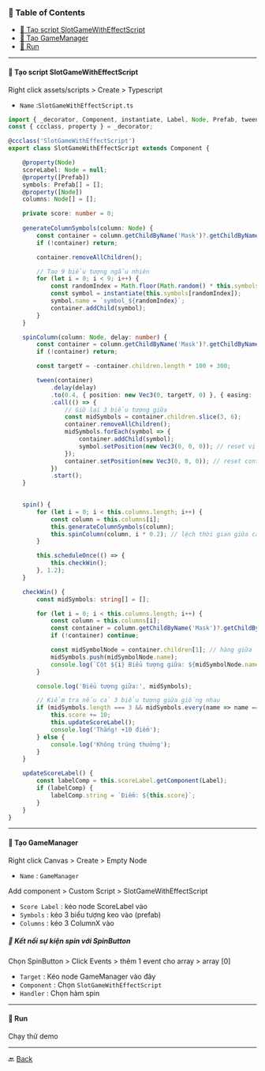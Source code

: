 
### 📑 Table of Contents

- [📘 Tạo script SlotGameWithEffectScript](#-tạo-script-slotgamewitheffectscript)
- [📘 Tạo GameManager](#-tạo-gamemanager)
- [📘 Run](#-run)

***

#### 📘 Tạo script SlotGameWithEffectScript

Right click assets/scripts > Create > Typescript
- `Name` :`SlotGameWithEffectScript.ts`

```Typescript
import { _decorator, Component, instantiate, Label, Node, Prefab, tween, Vec3 } from 'cc';
const { ccclass, property } = _decorator;

@ccclass('SlotGameWithEffectScript')
export class SlotGameWithEffectScript extends Component {

    @property(Node)
    scoreLabel: Node = null;
    @property([Prefab])
    symbols: Prefab[] = [];
    @property([Node])
    columns: Node[] = [];

    private score: number = 0;
    
    generateColumnSymbols(column: Node) {
        const container = column.getChildByName('Mask')?.getChildByName('SymbolContainer');
        if (!container) return;

        container.removeAllChildren();

        // Tạo 9 biểu tượng ngẫu nhiên
        for (let i = 0; i < 9; i++) {
            const randomIndex = Math.floor(Math.random() * this.symbols.length);
            const symbol = instantiate(this.symbols[randomIndex]);
            symbol.name = `symbol_${randomIndex}`;
            container.addChild(symbol);
        }
    }

    spinColumn(column: Node, delay: number) {
        const container = column.getChildByName('Mask')?.getChildByName('SymbolContainer');
        if (!container) return;

        const targetY = -container.children.length * 100 + 300;

        tween(container)
            .delay(delay)
            .to(0.4, { position: new Vec3(0, targetY, 0) }, { easing: 'quadOut' })
            .call(() => {
                // Giữ lại 3 biểu tượng giữa
                const midSymbols = container.children.slice(3, 6);
                container.removeAllChildren();
                midSymbols.forEach(symbol => {
                    container.addChild(symbol);
                    symbol.setPosition(new Vec3(0, 0, 0)); // reset vị trí
                });
                container.setPosition(new Vec3(0, 0, 0)); // reset container
            })
            .start();
    }

    
    spin() {
        for (let i = 0; i < this.columns.length; i++) {
            const column = this.columns[i];
            this.generateColumnSymbols(column);
            this.spinColumn(column, i * 0.2); // lệch thời gian giữa các cột
        }

        this.scheduleOnce(() => {
            this.checkWin();
        }, 1.2);
    }

    checkWin() {
        const midSymbols: string[] = [];

        for (let i = 0; i < this.columns.length; i++) {
            const column = this.columns[i];
            const container = column.getChildByName('Mask')?.getChildByName('SymbolContainer');
            if (!container) continue;

            const midSymbolNode = container.children[1]; // hàng giữa
            midSymbols.push(midSymbolNode.name);
            console.log(`Cột ${i} Biểu tượng giữa: ${midSymbolNode.name}`);
        }

        console.log('Biểu tượng giữa:', midSymbols);

        // Kiểm tra nếu cả 3 biểu tượng giữa giống nhau
        if (midSymbols.length === 3 && midSymbols.every(name => name === midSymbols[0])) {
            this.score += 10;
            this.updateScoreLabel();
            console.log('Thắng! +10 điểm');
        } else {
            console.log('Không trúng thưởng');
        }
    }

    updateScoreLabel() {
        const labelComp = this.scoreLabel.getComponent(Label);
        if (labelComp) {
            labelComp.string = `Điểm: ${this.score}`;
        }
    }
}

```

***

#### 📘 Tạo GameManager

Right click Canvas > Create > Empty Node
- `Name` : `GameManager`

Add component > Custom Script > SlotGameWithEffectScript
- `Score Label` : kéo node ScoreLabel vào
- `Symbols` : kéo 3 biểu tượng keo vào (prefab)
- `Columns` : kéo 3 ColumnX vào


##### 📖 Kết nối sự kiện spin với SpinButton

Chọn SpinButton > Click Events > thêm 1 event cho array > array [0]
- `Target` : Kéo node GameManager vào đây
- `Component` : Chọn `SlotGameWithEffectScript`
- `Handler` : Chọn hàm spin

***

#### 📘 Run

Chạy thử demo

***

🔙 [Back](index.md)
